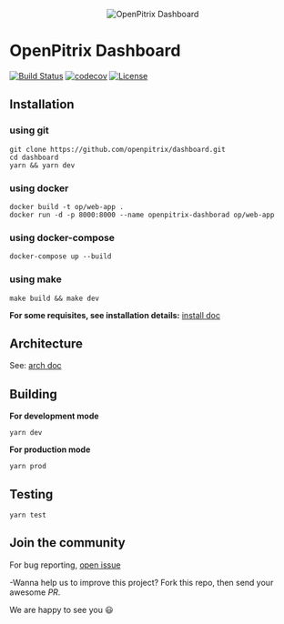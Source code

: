 <p align="center"><img src="https://raw.githubusercontent.com/openpitrix/openpitrix/master/docs/images/logo.png" alt="OpenPitrix Dashboard"></p>

# OpenPitrix Dashboard

[![Build Status](https://travis-ci.org/openpitrix/dashboard.svg)](https://travis-ci.org/openpitrix/dashboard)
[![codecov](https://codecov.io/gh/openpitrix/dashboard/branch/master/graph/badge.svg)](https://codecov.io/gh/openpitrix/dashboard)
[![License](http://img.shields.io/badge/license-apache%20v2-blue.svg)](./LICENSE)

## Installation

### using git

```shell
git clone https://github.com/openpitrix/dashboard.git
cd dashboard
yarn && yarn dev
```

### using docker

```shell
docker build -t op/web-app .
docker run -d -p 8000:8000 --name openpitrix-dashborad op/web-app
```

### using docker-compose

```shell
docker-compose up --build
```

### using make

```shell
make build && make dev
```

**For some requisites, see installation details:** [install doc](./docs/install.md)

## Architecture

See: [arch doc](./docs/arch.md)

## Building

**For development mode**

```shell
yarn dev
```

**For production mode**

```shell
yarn prod
```

## Testing

```shell
yarn test
```

## Join the community

For bug reporting, [open issue](https://github.com/openpitrix/dashboard/issues/new)

-Wanna help us to improve this project? Fork this repo, then send your awesome _PR_.

We are happy to see you :smiley:
